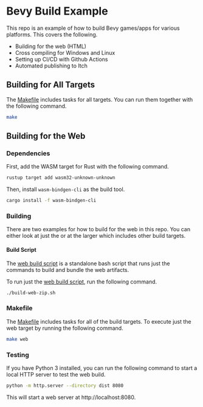 # Bevy Build Example

This repo is an example of how to build Bevy games/apps for various platforms. This covers the following.

- Building for the web (HTML)
- Cross compiling for Windows and Linux
- Setting up CI/CD with Github Actions
- Automated publishing to Itch

## Building for All Targets

The [Makefile](https://github.com/shanesatterfield/bevy_build_example/blob/main/Makefile) includes tasks for all targets. You can run them together with the following command.

```bash
make
```

## Building for the Web

### Dependencies

First, add the WASM target for Rust with the following command.

```bash
rustup target add wasm32-unknown-unknown
```

Then, install `wasm-bindgen-cli` as the build tool.

```bash
cargo install -f wasm-bindgen-cli
```

### Building

There are two examples for how to build for the web in this repo. You can either look at just the  or at the larger  which includes other build targets.

#### Build Script

The [web build script](https://github.com/shanesatterfield/bevy_build_example/blob/main/build-web-zip.sh) is a standalone bash script that runs just the commands to build and bundle the web artifacts.

To run just the [web build script](https://github.com/shanesatterfield/bevy_build_example/blob/main/build-web-zip.sh), run the following command.

```bash
./build-web-zip.sh
```

### Makefile

The [Makefile](https://github.com/shanesatterfield/bevy_build_example/blob/main/Makefile) includes tasks for all of the build targets. To execute just the web target by running the following command.

```bash
make web
```

### Testing

If you have Python 3 installed, you can run the following command to start a local HTTP server to test the web build.

```bash
python -m http.server --directory dist 8080
```

This will start a web server at http://localhost:8080.
